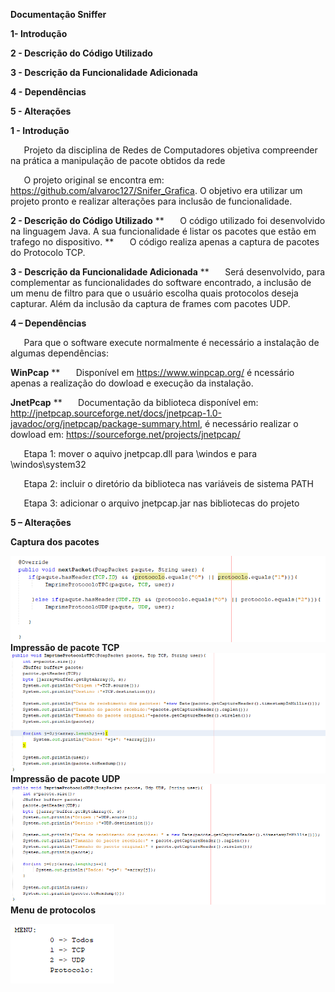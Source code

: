 **Documentação Sniffer**

**1- Introdução**

**2 - Descrição do Código Utilizado**

**3 - Descrição da Funcionalidade Adicionada**

**4 - Dependências**

**5 - Alterações**


**1 - Introdução**

`	`Projeto da disciplina de Redes de Computadores objetiva compreender na prática a manipulação de pacote obtidos da rede



`	`O projeto original se encontra em: <https://github.com/alvaroc127/Snifer_Grafica>. O objetivo era utilizar um projeto pronto e realizar alterações para inclusão de funcionalidade.

**2 - Descrição do Código Utilizado**
**
`	`O código utilizado foi desenvolvido na linguagem Java. A sua funcionalidade é listar os pacotes que estão em trafego no dispositivo.
**
`	`O código realiza apenas a captura de pacotes do Protocolo TCP.

**3 - Descrição da Funcionalidade Adicionada**
**
`	`Será desenvolvido, para complementar as funcionalidades do software encontrado, a inclusão de um menu de filtro para que o usuário escolha quais protocolos deseja capturar. Além da inclusão da captura de frames com pacotes UDP.

**4 – Dependências**

`	`Para que o software execute normalmente é necessário a instalação de algumas dependências:

**WinPcap**
**
`	`Disponível em <https://www.winpcap.org/> é ncessário apenas a realização do dowload e execução da instalação.


**JnetPcap**
**
`	`Documentação da biblioteca disponível em: <http://jnetpcap.sourceforge.net/docs/jnetpcap-1.0-javadoc/org/jnetpcap/package-summary.html>, é necessário realizar o dowload em: <https://sourceforge.net/projects/jnetpcap/>

`	`Etapa 1: mover o aquivo jnetpcap.dll para \windos e para \windos\system32

`	`Etapa 2: incluir o diretório da biblioteca nas variáveis de sistema PATH

`	`Etapa 3: adicionar o arquivo jnetpcap.jar nas bibliotecas do projeto

**5 – Alterações**




**Captura dos pacotes**

<img src="imagens/captura_pacotes.png"
     alt="Captura dos pacotes"
     style="float: left; margin-right: 10px;" />
     

**Impressão de pacote TCP**
<img src="imagens/impressao_TCP.png"
     alt="Impressão de pacote TCP"
     style="float: left; margin-right: 10px;" />
     
     
**Impressão de pacote UDP**
<img src="imagens/impressao_UDP.png"
     alt="Impressão de pacote UDP"
     style="float: left; margin-right: 10px;" />
     
     
**Menu de protocolos**

<img src="imagens/menu.png"
     alt="Menu de protocolos"
     style="float: left; margin-right: 10px;" />
     
     


